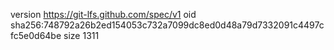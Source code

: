 version https://git-lfs.github.com/spec/v1
oid sha256:748792a26b2ed154053c732a7099dc8ed0d48a79d7332091c4497cfc5e0d64be
size 1311
